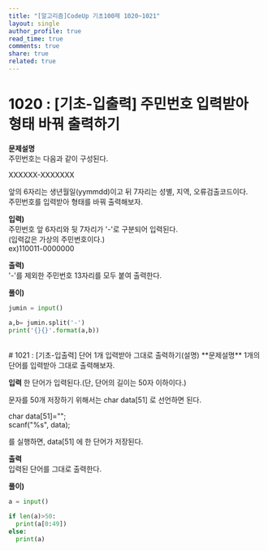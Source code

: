 ```yaml
---
title: "[알고리즘]CodeUp 기초100제 1020~1021"
layout: single
author_profile: true
read_time: true
comments: true
share: true
related: true
---
```


# 1020 : [기초-입출력] 주민번호 입력받아 형태 바꿔 출력하기

**문제설명**   
주민번호는 다음과 같이 구성된다.   

XXXXXX-XXXXXXX   

앞의 6자리는 생년월일(yymmdd)이고 뒤 7자리는 성별, 지역, 오류검출코드이다.   
주민번호를 입력받아 형태를 바꿔 출력해보자.   

**입력)**    
주민번호 앞 6자리와 뒷 7자리가 '-'로 구분되어 입력된다.   
(입력값은 가상의 주민번호이다.)   
ex)110011-0000000   

**출력)**    
'-'를 제외한 주민번호 13자리를 모두 붙여 출력한다.    

**풀이)**
```python
jumin = input()

a,b= jumin.split('-')
print('{}{}'.format(a,b))
```
<br/>
# 1021 : [기초-입출력] 단어 1개 입력받아 그대로 출력하기(설명)
**문제설명**   
1개의 단어를 입력받아 그대로 출력해보자.   

**입력**
한 단어가 입력된다.(단, 단어의 길이는 50자 이하이다.)   
   
문자를 50개 저장하기 위해서는 char data[51] 로 선언하면 된다.   
   
char data[51]="";   
scanf("%s", data);   
   
를 실행하면, data[51] 에 한 단어가 저장된다.   
   
**출력**   
입력된 단어를 그대로 출력한다.   

**풀이)**
```python
a = input()

if len(a)>50:
  print(a[0:49])
else:
  print(a)
```